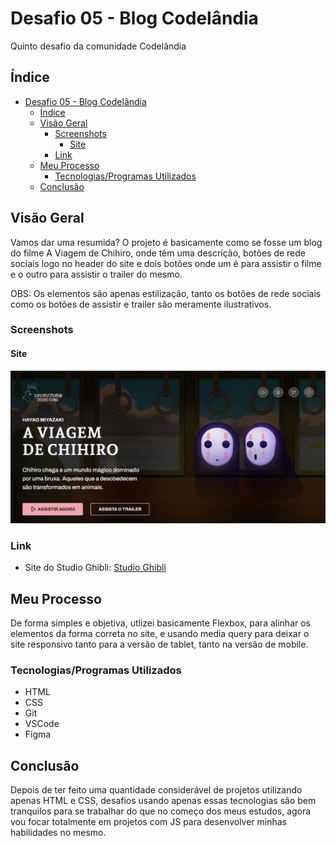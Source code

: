 # Desafio 05 - Blog Codelândia 

Quinto desafio da comunidade Codelândia

## Índice
- [Desafio 05 - Blog Codelândia](#desafio-05---blog-codelândia)
  - [Índice](#índice)
  - [Visão Geral](#visão-geral)
    - [Screenshots](#screenshots)
      - [Site](#site)
    - [Link](#link)
  - [Meu Processo](#meu-processo)
    - [Tecnologias/Programas Utilizados](#tecnologiasprogramas-utilizados)
  - [Conclusão](#conclusão)

## Visão Geral 

Vamos dar uma resumida? O projeto é basicamente como se fosse um blog do filme A Viagem de Chihiro, onde têm uma descrição, botões de rede sociais logo no header do site e dois botões onde um é para assistir o filme e o outro para assistir o trailer do mesmo.

OBS: Os elementos são apenas estilização, tanto os botões de rede sociais como os botões de assistir e trailer são meramente ilustrativos.

### Screenshots

#### Site

![](./src/screenshots/desktop-preview.png)

### Link

- Site do Studio Ghibli: [Studio Ghibli](https://desafio-studio-ghibli.vercel.app)

## Meu Processo
De forma simples e objetiva, utlizei basicamente Flexbox, para alinhar os elementos da forma correta no site, e usando media query para deixar o site responsivo tanto para a versão de tablet, tanto na versão de mobile.

### Tecnologias/Programas Utilizados

- HTML
- CSS
- Git
- VSCode
- Figma

## Conclusão

Depois de ter feito uma quantidade considerável de projetos utilizando apenas HTML e CSS, desafios usando apenas essas tecnologias são bem tranquilos para se trabalhar do que no começo dos meus estudos, agora vou focar totalmente em projetos com JS para desenvolver minhas habilidades no mesmo.